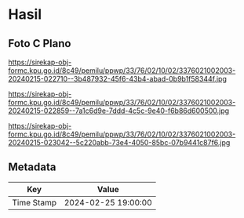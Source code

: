 # Hasil

## Foto C Plano

https://sirekap-obj-formc.kpu.go.id/8c49/pemilu/ppwp/33/76/02/10/02/3376021002003-20240215-022710--3b487932-45f6-43b4-abad-0b9b1f58344f.jpg

https://sirekap-obj-formc.kpu.go.id/8c49/pemilu/ppwp/33/76/02/10/02/3376021002003-20240215-022859--7a1c6d9e-7ddd-4c5c-9e40-f6b86d600500.jpg

https://sirekap-obj-formc.kpu.go.id/8c49/pemilu/ppwp/33/76/02/10/02/3376021002003-20240215-023042--5c220abb-73e4-4050-85bc-07b9441c87f6.jpg


## Metadata

| Key        | Value               |
| ---------- | ------------------- |
| Time Stamp | 2024-02-25 19:00:00 |




